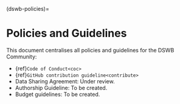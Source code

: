 (dswb-policies)=
# Policies and Guidelines

This document centralises all policies and guidelines for the DSWB Community:

- {ref}`Code of Conduct<coc>`
- {ref}`GitHub contribution guideline<contribute>`
- Data Sharing Agreement: Under review.
- Authorship Guideline: To be created.
- Budget guidelines: To be created.
